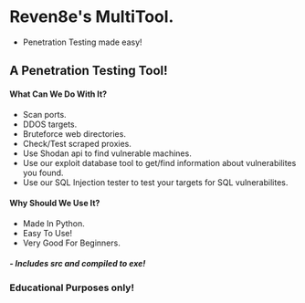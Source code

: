 # Reven8e's MultiTool.
- Penetration Testing made easy!

## A Penetration Testing Tool!

#### What Can We Do With It?
- Scan ports.
- DDOS targets.
- Bruteforce web directories.
- Check/Test scraped proxies.
- Use Shodan api to find vulnerable machines.
- Use our exploit database tool to get/find information about vulnerabilites you found.
- Use our SQL Injection tester to test your targets for SQL vulnerabilites.

#### Why Should We Use It?
- Made In Python.
- Easy To Use!
- Very Good For Beginners.
##### - Includes src and compiled to exe!

### Educational Purposes only!
